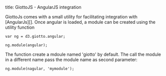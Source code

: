title: GiottoJS - AngularJS integration


GiottoJs comes with a small utility for facilitating integration with [AngularJs][].
Once angular is loaded, a module can be created using the utility function

    var ng = d3.giotto.angular;

    ng.module(angular);

The function create a mdoule named 'giotto' by default. The call the module in a different name pass the module name as second parameter:

    ng.module(nagular, 'mymodule');


